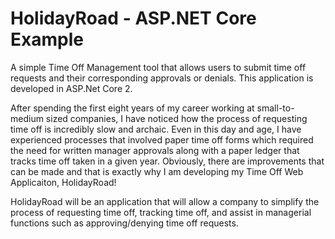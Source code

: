 # HolidayRoad - ASP.NET Core Example
A simple Time Off Management tool that allows users to submit time off requests and their corresponding approvals or denials.  This application is developed in ASP.Net Core 2.

 After spending the first eight years of my career working at small-to-medium sized companies, I have noticed how the process of requesting time off is incredibly slow and archaic. Even in this day and age, I have experienced processes that involved paper time off forms which required the need for written manager approvals along with a paper ledger that tracks time off taken in a given year. Obviously, there are improvements that can be made and that is exactly why I am developing my Time Off Web Applicaiton, HolidayRoad!

HolidayRoad will be an application that will allow a company to simplify the process of requesting time off, tracking time off, and assist in managerial functions such as approving/denying time off requests. 

